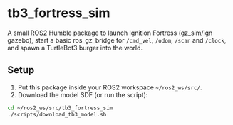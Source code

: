 # tb3_fortress_sim


A small ROS2 Humble package to launch Ignition Fortress (gz_sim/ign gazebo), start a basic ros_gz_bridge for `/cmd_vel`, `/odom`, `/scan` and `/clock`, and spawn a TurtleBot3 burger into the world.


## Setup


1. Put this package inside your ROS2 workspace `~/ros2_ws/src/`.
2. Download the model SDF (or run the script):


```bash
cd ~/ros2_ws/src/tb3_fortress_sim
./scripts/download_tb3_model.sh